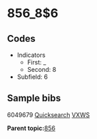 # 856\_8$6

## Codes

-   Indicators
    -   First: \_
    -   Second: 8
-   Subfield: 6

## Sample bibs

6049679 [Quicksearch](https://search.library.yale.edu/catalog/6049679) [VXWS](http://prodorbis.library.yale.edu:7014/vxws/GetHoldingsService?bibId=6049679)

**Parent topic:**[856](../../tags/856/856.md)


